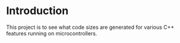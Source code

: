 # Introduction

This project is to see what code sizes are generated for various C++ features running on microcontrollers.
